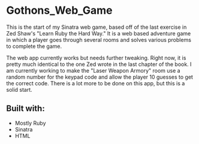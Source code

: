 # Gothons_Web_Game

This is the start of my Sinatra web game, based off of the last exercise in Zed Shaw's "Learn Ruby the Hard Way."
It is a web based adventure game in which a player goes through several rooms and solves various problems to 
complete the game. 

The web app currently works but needs further tweaking.  Right now, it is pretty much identical to the one
Zed wrote in the last chapter of the book.  I am currently working to make the "Laser Weapon Armory" room
use a random number for the keypad code and allow the player 10 guesses to get the correct code.  There is a lot
more to be done on this app, but this is a solid start.

## Built with:
- Mostly Ruby
- Sinatra
- HTML
